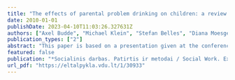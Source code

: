 ```yaml
---
title: "The effects of parental problem drinking on children: a review of current research findings and their relevance for practice"
date: 2010-01-01
publishDate: 2023-04-10T11:03:26.327631Z
authors: ["Axel Budde", "Michael Klein", "Stefan Belles", "Diana Moesgen"]
publication_types: ["2"]
abstract: "This paper is based on a presentation given at the conference “A child in an alcohol affected family: how to help?” on 23 September at Reval Hotel Neris in Kaunas, Lithuania."
featured: false
publication: "*Socialinis darbas. Patirtis ir metodai / Social Work. Experience and Methods*"
url_pdf: "https://eltalpykla.vdu.lt/1/30933"
---
```


